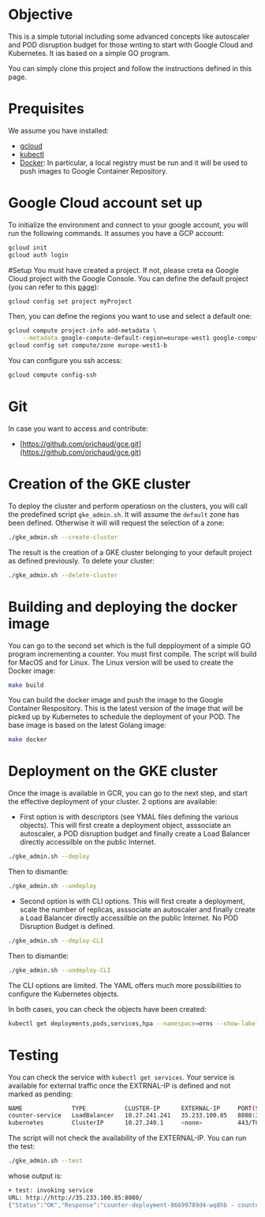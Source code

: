 # Objective
This is a simple tutorial including some advanced concepts like autoscaler and POD disruption budget for those wnting to start with Google Cloud and Kubernetes. It ias based on a simple GO program. 

You can simply clone this project and follow the instructions defined in this page.

# Prequisites
We assume you have installed:
* [gcloud]( https://cloud.google.com/sdk/)
* [kubectl]( https://kubernetes.io/docs/tasks/tools/install-kubectl/)
* [Docker](https://docs.docker.com/install/): In particular, a local registry must be run and it will be used to push images to Google Container Repository.

# Google Cloud account set up


To initialize the environment and connect to your google account, you will run the following commands. It assumes you have a GCP account:
``` sh
gcloud init
gcloud auth login
```

#Setup
You must have created a project. If not, please creta ea Google Cloud project with the Google Console. You can define the default project (you can refer to this [page](https://cloud.google.com/kubernetes-engine/docs/quickstart)):
```sh
gcloud config set project myProject
```
Then, you can define the regions you want to use and select a default one:
```sh
gcloud compute project-info add-metadata \
    --metadata google-compute-default-region=europe-west1 google-compute-default-zone=europe-west1-b
gcloud config set compute/zone europe-west1-b
```
You can configure you ssh access:
``` sh
gcloud compute config-ssh
```

# Git
In case you want to access and contribute:
* [https://github.com/orichaud/gce.git](https://github.com/orichaud/gce.git)


# Creation of the GKE cluster
To deploy the cluster and perform operatiosn on the clusters, you will call the predefined script `gke_admin.sh`. It will assume the `default` zone has been defined. Otherwise it will will request the selection of a zone:
``` sh
./gke_admin.sh --create-cluster
```
The result is the creation of a GKE cluster belonging to your default project as defined previously. To delete your cluster:
``` sh
./gke_admin.sh --delete-cluster
```
# Building and deploying the docker image
You can go to the second set which is the full depployment of a simple GO program incrementing a counter. 
You must first compile. The script will build for MacOS and for Linux. The Linux version will be used to create the Docker image:
```sh 
make build
```
You can build the docker image and push the image to the Google Container Respository. This is the latest version of the image that will be picked up by Kubernetes to schedule the deployment of your POD. The base image is based on the latest Golang image:
```sh
make docker
```
# Deployment on the GKE cluster
Once the image is available in GCR, you can go to the next step, and start the effective deployment of your cluster. 2 options are available:
* First option is with descriptors (see YMAL files defining the various objects). This will first create a deployment object, asssociate an autoscaler, a POD disruption budget and finally create a Load Balancer directly accessilble on the public Internet.
```sh
./gke_admin.sh --deploy
```
Then to dismantle:
```sh
./gke_admin.sh --undeploy
```
* Second option is with CLI options. This will first create a deployment, scale the number of replicas, asssociate an autoscaler and finally create a Load Balancer directly accessilble on the public Internet. No POD Disruption Budget is defined.
 ```sh
./gke_admin.sh --deploy-CLI
```
Then to dismantle:
```sh
./gke_admin.sh --undeploy-CLI
```
The CLI options are limited. The YAML offers much more possibilities to configure the Kubernetes objects.

In both cases, you can check the objects have been created:
```sh
kubectl get deployments,pods,services,hpa --namespace=orns --show-labels
```

# Testing
You can check the service with `kubectl get services`. Your service is available for external traffic once the EXTRNAL-IP is defined and not marked as pending:
```sh
NAME              TYPE           CLUSTER-IP      EXTERNAL-IP     PORT(S)          AGE
counter-service   LoadBalancer   10.27.241.241   35.233.100.85   8080:30000/TCP   1m
kubernetes        ClusterIP      10.27.240.1     <none>          443/TCP          8h
```
The script will not check the availability of the EXTERNAL-IP.
You can run the test:
```sh
./gke_admin.sh --test
```
whose output is:
```sh
+ test: invoking service
URL: http://http://35.233.100.85:8080/
{"Status":"OK","Response":"counter-deployment-86699789d4-wq8hb - counter=1"}# done
```